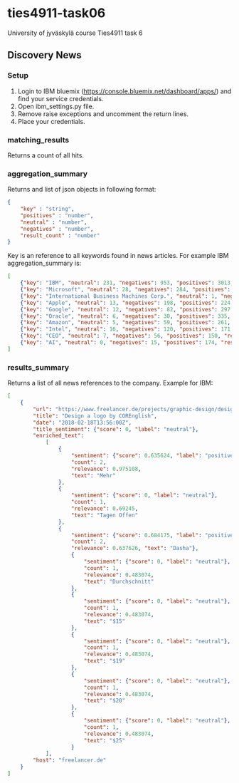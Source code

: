 # ties4911-task06
University of jyväskylä course Ties4911 task 6

## Discovery News

### Setup

1. Login to IBM bluemix (https://console.bluemix.net/dashboard/apps/) and find your service credentials.
2. Open ibm_settings.py file. 
3. Remove raise exceptions and uncomment the return lines. 
4. Place your credentials.

### matching_results

Returns a count of all hits.

### aggregation_summary

Returns and list of json objects in following format:
```json
{
    "key" : "string",
    "positives" : "number",
    "neutral" : "number",
    "negatives" : "number",
    "result_count" : "number"
}
```

Key is an reference to all keywords found in news articles. For example IBM aggregation_summary is:
```json
[
    {"key": "IBM", "neutral": 231, "negatives": 953, "positives": 3013, "result_count": 4197}, 
    {"key": "Microsoft", "neutral": 28, "negatives": 284, "positives": 640, "result_count": 952}, 
    {"key": "International Business Machines Corp.", "neutral": 1, "negatives": 5, "positives": 604, "result_count": 610}, 
    {"key": "Apple", "neutral": 13, "negatives": 198, "positives": 224, "result_count": 435}, 
    {"key": "Google", "neutral": 12, "negatives": 82, "positives": 297, "result_count": 391}, 
    {"key": "Oracle", "neutral": 6, "negatives": 30, "positives": 335, "result_count": 371}, 
    {"key": "Amazon", "neutral": 5, "negatives": 59, "positives": 261, "result_count": 325}, 
    {"key": "Intel", "neutral": 16, "negatives": 120, "positives": 171, "result_count": 307}, 
    {"key": "CEO", "neutral": 7, "negatives": 56, "positives": 150, "result_count": 213}, 
    {"key": "AI", "neutral": 0, "negatives": 15, "positives": 174, "result_count": 189}
]
```
### results_summary

Returns a list of all news references to the company. Example for IBM:
```json
[
    {
        "url": "https://www.freelancer.de/projects/graphic-design/design-logo-16321812/", 
        "title": "Design a logo by COREnglish", 
        "date": "2018-02-18T13:56:00Z", 
        "title_sentiment": {"score": 0, "label": "neutral"}, 
        "enriched_text": 
            [
                {
                    "sentiment": {"score": 0.635624, "label": "positive"}, 
                    "count": 2, 
                    "relevance": 0.975108, 
                    "text": "Mehr"
                }, 
                {
                    "sentiment": {"score": 0, "label": "neutral"}, 
                    "count": 1, 
                    "relevance": 0.69245, 
                    "text": "Tagen Offen"
                }, 
                {
                    "sentiment": {"score": 0.684175, "label": "positive"}, 
                    "count": 2, 
                    "relevance": 0.637626, "text": "Dasha"}, 
                    {
                        "sentiment": {"score": 0, "label": "neutral"}, 
                        "count": 1, 
                        "relevance": 0.483074, 
                        "text": "Durchschnitt"
                    }, 
                    {
                        "sentiment": {"score": 0, "label": "neutral"}, 
                        "count": 1, 
                        "relevance": 0.483074, 
                        "text": "$15"
                    }, 
                    {
                        "sentiment": {"score": 0, "label": "neutral"}, 
                        "count": 1, 
                        "relevance": 0.483074, 
                        "text": "$19"
                    }, 
                    {
                        "sentiment": {"score": 0, "label": "neutral"}, 
                        "count": 1, 
                        "relevance": 0.483074, 
                        "text": "$20"
                    }, 
                    {
                        "sentiment": {"score": 0, "label": "neutral"}, 
                        "count": 1, 
                        "relevance": 0.483074, 
                        "text": "$25"
                    }
            ],
        "host": "freelancer.de"
    }
]
```